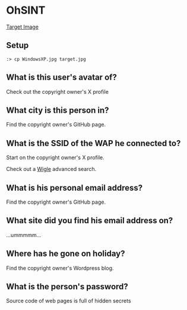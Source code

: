 # OhSINT

[Target Image](assets/thm-OhSINT-WindowsXP_1551719014755.jpg)  


## Setup  

`:> cp WindowsXP.jpg target.jpg`  

## What is this user's avatar of?  

Check out the copyright owner's X profile  
 
## What city is this person in?  

Find the copyright owner's GitHub page.

## What is the SSID of the WAP he connected to?  

Start on the copyright owner's X profile. 

Check out a [Wigle](!https://www.wigle.net) advanced search.

## What is his personal email address?  

Find the copyright owner's GitHub page.

## What site did you find his email address on?  

...ummmmm...

## Where has he gone on holiday?  

Find the copyright owner's Wordpress blog.

## What is the person's password?  

Source code of web pages is full of hidden secrets  